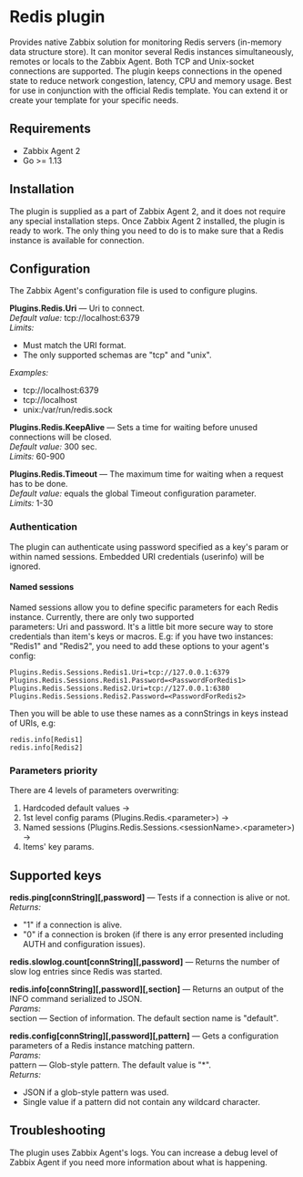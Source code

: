 # Redis plugin
Provides native Zabbix solution for monitoring Redis servers (in-memory data structure store). It can monitor several 
Redis instances simultaneously, remotes or locals to the Zabbix Agent. Both TCP and Unix-socket connections are 
supported. The plugin keeps connections in the opened state to reduce network congestion, latency, CPU and 
memory usage. Best for use in conjunction with the official Redis template. You can extend it or create your 
template for your specific needs. 

## Requirements
- Zabbix Agent 2
- Go >= 1.13

## Installation
The plugin is supplied as a part of Zabbix Agent 2, and it does not require any special installation steps. Once 
Zabbix Agent 2 installed, the plugin is ready to work. The only thing you need to do is to make sure that a Redis 
instance is available for connection.

## Configuration
The Zabbix Agent's configuration file is used to configure plugins.

**Plugins.Redis.Uri** — Uri to connect.  
*Default value:* tcp://localhost:6379  
*Limits:*
- Must match the URI format.
- The only supported schemas are "tcp" and "unix".
  
*Examples:*
- tcp://localhost:6379
- tcp://localhost
- unix:/var/run/redis.sock

**Plugins.Redis.KeepAlive** — Sets a time for waiting before unused connections will be closed.  
*Default value:* 300 sec.  
*Limits:* 60-900

**Plugins.Redis.Timeout** — The maximum time for waiting when a request has to be done.  
*Default value:* equals the global Timeout configuration parameter.  
*Limits:* 1-30

### Authentication
The plugin can authenticate using password specified as a key's param or within named sessions.
Embedded URI credentials (userinfo) will be ignored.
 
#### Named sessions
Named sessions allow you to define specific parameters for each Redis instance. Currently, there are only two supported  
parameters: Uri and password. It's a little bit more secure way to store credentials than item's keys or macros. 
E.g: if you have two instances: "Redis1" and "Redis2", you need to add these options to your agent's config:   

    Plugins.Redis.Sessions.Redis1.Uri=tcp://127.0.0.1:6379  
    Plugins.Redis.Sessions.Redis1.Password=<PasswordForRedis1>    
    Plugins.Redis.Sessions.Redis2.Uri=tcp://127.0.0.1:6380   
    Plugins.Redis.Sessions.Redis2.Password=<PasswordForRedis2>  
    
Then you will be able to use these names as a connStrings in keys instead of URIs, e.g:

    redis.info[Redis1]
    redis.info[Redis2]

### Parameters priority
There are 4 levels of parameters overwriting:
1. Hardcoded default values →
2. 1st level config params (Plugins.Redis.\<parameter\>) →
3. Named sessions (Plugins.Redis.Sessions.\<sessionName\>.\<parameter\>) →
4. Items' key params.

## Supported keys

**redis.ping[connString][,password]** — Tests if a connection is alive or not.  
*Returns:*
- "1" if a connection is alive.
- "0" if a connection is broken (if there is any error presented including AUTH and configuration issues).

**redis.slowlog.count[connString][,password]** — Returns the number of slow log entries since Redis was started.

**redis.info[connString][,password][,section]** — Returns an output of the INFO command serialized to JSON.  
*Params:*  
section — Section of information. The default section name is "default".

**redis.config[connString][,password][,pattern]** — Gets a configuration parameters of a Redis instance matching pattern.  
*Params:*  
pattern — Glob-style pattern. The default value is "*".  
*Returns:*
- JSON if a glob-style pattern was used.
- Single value if a pattern did not contain any wildcard character.  


## Troubleshooting
The plugin uses Zabbix Agent's logs. You can increase a debug level of Zabbix Agent if you need more information about 
what is happening.
